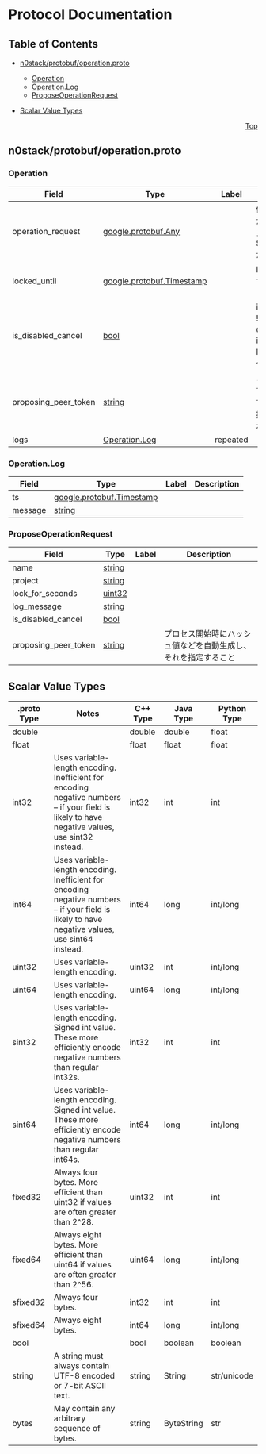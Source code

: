 # Protocol Documentation
<a name="top"></a>

## Table of Contents

- [n0stack/protobuf/operation.proto](#n0stack/protobuf/operation.proto)
    - [Operation](#n0stack.protobuf.Operation)
    - [Operation.Log](#n0stack.protobuf.Operation.Log)
    - [ProposeOperationRequest](#n0stack.protobuf.ProposeOperationRequest)
  
  
  
  

- [Scalar Value Types](#scalar-value-types)



<a name="n0stack/protobuf/operation.proto"></a>
<p align="right"><a href="#top">Top</a></p>

## n0stack/protobuf/operation.proto



<a name="n0stack.protobuf.Operation"></a>

### Operation



| Field | Type | Label | Description |
| ----- | ---- | ----- | ----------- |
| operation_request | [google.protobuf.Any](#google.protobuf.Any) |  | 例えばShutdownVirtualMachineが実行され、STOPPINGステータスになった場合ShutdownVirtualMachineRequestが格納される |
| locked_until | [google.protobuf.Timestamp](#google.protobuf.Timestamp) |  | locked_untilにセットされた時間まで他のoperatorがリソースを操作してはいけない |
| is_disabled_cancel | [bool](#bool) |  | is_disabled_cancel == true &amp;&amp; !locked_until.is_expired() の間は Cancel*() ができない is_disabled_cancel == true &amp;&amp; locked_until.is_expired() の場合、operatorが死んでいる |
| proposing_peer_token | [string](#string) |  | ミスオペを防止するためのゆるくてもチェック機構が必要になるので、peerがユニークなトークンを提案し、ロックされている間はそれを検証する |
| logs | [Operation.Log](#n0stack.protobuf.Operation.Log) | repeated |  |






<a name="n0stack.protobuf.Operation.Log"></a>

### Operation.Log



| Field | Type | Label | Description |
| ----- | ---- | ----- | ----------- |
| ts | [google.protobuf.Timestamp](#google.protobuf.Timestamp) |  |  |
| message | [string](#string) |  |  |






<a name="n0stack.protobuf.ProposeOperationRequest"></a>

### ProposeOperationRequest



| Field | Type | Label | Description |
| ----- | ---- | ----- | ----------- |
| name | [string](#string) |  |  |
| project | [string](#string) |  |  |
| lock_for_seconds | [uint32](#uint32) |  |  |
| log_message | [string](#string) |  |  |
| is_disabled_cancel | [bool](#bool) |  |  |
| proposing_peer_token | [string](#string) |  | プロセス開始時にハッシュ値などを自動生成し、それを指定すること |





 

 

 

 



## Scalar Value Types

| .proto Type | Notes | C++ Type | Java Type | Python Type |
| ----------- | ----- | -------- | --------- | ----------- |
| <a name="double" /> double |  | double | double | float |
| <a name="float" /> float |  | float | float | float |
| <a name="int32" /> int32 | Uses variable-length encoding. Inefficient for encoding negative numbers – if your field is likely to have negative values, use sint32 instead. | int32 | int | int |
| <a name="int64" /> int64 | Uses variable-length encoding. Inefficient for encoding negative numbers – if your field is likely to have negative values, use sint64 instead. | int64 | long | int/long |
| <a name="uint32" /> uint32 | Uses variable-length encoding. | uint32 | int | int/long |
| <a name="uint64" /> uint64 | Uses variable-length encoding. | uint64 | long | int/long |
| <a name="sint32" /> sint32 | Uses variable-length encoding. Signed int value. These more efficiently encode negative numbers than regular int32s. | int32 | int | int |
| <a name="sint64" /> sint64 | Uses variable-length encoding. Signed int value. These more efficiently encode negative numbers than regular int64s. | int64 | long | int/long |
| <a name="fixed32" /> fixed32 | Always four bytes. More efficient than uint32 if values are often greater than 2^28. | uint32 | int | int |
| <a name="fixed64" /> fixed64 | Always eight bytes. More efficient than uint64 if values are often greater than 2^56. | uint64 | long | int/long |
| <a name="sfixed32" /> sfixed32 | Always four bytes. | int32 | int | int |
| <a name="sfixed64" /> sfixed64 | Always eight bytes. | int64 | long | int/long |
| <a name="bool" /> bool |  | bool | boolean | boolean |
| <a name="string" /> string | A string must always contain UTF-8 encoded or 7-bit ASCII text. | string | String | str/unicode |
| <a name="bytes" /> bytes | May contain any arbitrary sequence of bytes. | string | ByteString | str |

